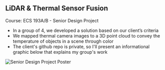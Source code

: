## LiDAR & Thermal Sensor Fusion

Course: ECS 193A/B - Senior Design Project

  - In a group of 4, we developed a solution based on our client’s criteria
  - We mapped thermal camera images to a 3D point cloud to convey the temperature of objects in a scene through color
  - The client's github repo is private, so I'll present an informational graphic below that explains my group's work

![Senior Design Project Poster](https://github.com/NimaBayati/Relevant-Coursework/assets/43078702/8b74090a-5cf2-4eb9-8f6d-496bb76a2029)
